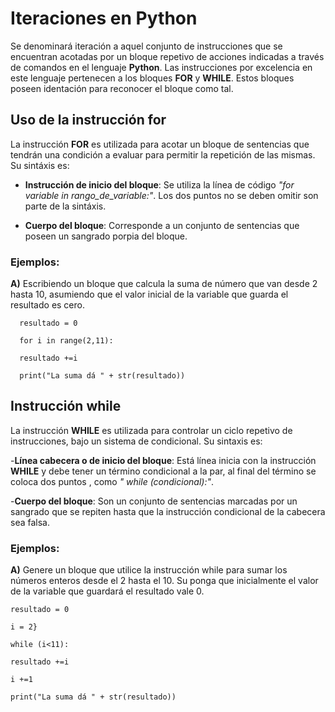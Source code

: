 # Iteraciones en Python #

Se denominará iteración a aquel conjunto de instrucciones que se encuentran acotadas por un bloque repetivo de acciones indicadas a través de comandos en el lenguaje **Python**. Las instrucciones por excelencia en este lenguaje pertenecen a los bloques **FOR** y **WHILE**. Estos bloques poseen identación para reconocer  el bloque como tal.

## Uso de la instrucción for ##

La instrucción **FOR** es utilizada para acotar un bloque de sentencias que tendrán una condición a evaluar para permitir la repetición de las mismas. Su sintáxis es:

- **Instrucción de inicio del bloque**: Se utiliza  la línea de código _"for variable  in rango_de_variable:"_. Los dos puntos no se deben omitir son parte de la sintáxis.

- **Cuerpo del bloque**: Corresponde a un conjunto de sentencias que poseen un sangrado porpia del bloque.


### Ejemplos: ###
**A)** Escribiendo un bloque que calcula la suma de número que van desde 2 hasta 10, asumiendo que el valor inicial de la variable que guarda el resultado es cero.


      resultado = 0

      for i in range(2,11):

      resultado +=i

      print("La suma dá " + str(resultado))



## Instrucción while ##
La instrucción **WHILE** es utilizada para controlar un ciclo repetivo de instrucciones, bajo un sistema de condicional. Su sintaxis es:

-**Línea cabecera o de inicio  del bloque**: Está línea inicia con la instrucción **WHILE** y debe tener un término condicional a la par, al final del término se coloca dos puntos , como _" while (condicional):"_.

-**Cuerpo del bloque**: Son un conjunto de sentencias marcadas por un sangrado que se repiten hasta que la instrucción condicional de la cabecera sea falsa.

### Ejemplos: ###
**A)** Genere un bloque  que utilice la instrucción while para sumar los números enteros desde el 2 hasta el 10. Su ponga que inicialmente el valor de la variable que guardará el resultado vale 0.



    resultado = 0

    i = 2}

    while (i<11):

    resultado +=i

    i +=1

    print("La suma dá " + str(resultado))
